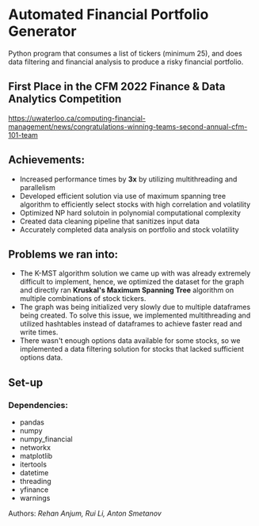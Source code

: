 # Automated Financial Portfolio Generator #
Python program that consumes a list of tickers (minimum 25), and does data filtering and financial analysis to produce a risky financial portfolio.

## First Place in the CFM 2022 Finance & Data Analytics Competition ##
https://uwaterloo.ca/computing-financial-management/news/congratulations-winning-teams-second-annual-cfm-101-team

## Achievements: ##
* Increased performance times by **3x** by utilizing multithreading and parallelism
* Developed efficient solution via use of maximum spanning tree algorithm to efficiently select stocks with high correlation and volatility
* Optimized NP hard solutoin in polynomial computational complexity
* Created data cleaning pipeline that sanitizes input data
* Accurately completed data analysis on portfolio and stock volatility

## Problems we ran into: ##
* The K-MST algorithm solution we came up with was already extremely difficult to implement, hence, we optimized the dataset for the graph and directly ran **Kruskal's Maximum Spanning Tree** algorithm on multiple combinations of stock tickers.
* The graph was being initialized very slowly due to multiple dataframes being created. To solve this issue, we implemented multithreading and utilized hashtables instead of dataframes to achieve faster read and write times.
* There wasn't enough options data available for some stocks, so we implemented a data filtering solution for stocks that lacked sufficient options data.

## Set-up ##
### Dependencies: ###
* pandas
* numpy
* numpy_financial
* networkx
* matplotlib
* itertools
* datetime
* threading
* yfinance
* warnings

Authors: *Rehan Anjum, Rui Li, Anton Smetanov*
